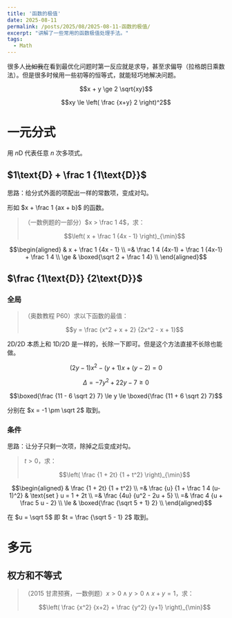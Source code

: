```yaml
---
title: '函数的极值'
date: 2025-08-11
permalink: /posts/2025/08/2025-08-11-函数的极值/
excerpt: "讲解了一些常用的函数极值处理手法。"
tags:
  - Math
---
```


很多人~~比如我~~在看到最优化问题时第一反应就是求导，甚至求偏导（拉格朗日乘数法）。但是很多时候用一些初等的恒等式，就能轻巧地解决问题。

$$x + y \ge 2 \sqrt{xy}$$

$$xy \le \left( \frac {x+y} 2 \right)^2$$

# 一元分式

用 $n\text{D}$ 代表任意 $n$ 次多项式。

## $1\text{D} + \frac 1 {1\text{D}}$

思路：给分式外面的项配出一样的常数项，变成对勾。

形如 $x + \frac 1 {ax + b}$ 的函数。

> （一数例题的一部分）$x > \frac 1 4$，求：
>
> $$\left( x + \frac 1 {4x - 1} \right)_{\min}$$

$$\begin{aligned}
    & x + \frac 1 {4x - 1} \\
    =& \frac 1 4 (4x-1) + \frac 1 {4x-1} + \frac 1 4 \\
    \ge & \boxed{\sqrt 2 + \frac 1 4} \\
\end{aligned}$$

## $\frac {1\text{D}} {2\text{D}}$

### 全局

> （奥数教程 P60）求以下函数的最值：
>
> $$y = \frac {x^2 + x + 2} {2x^2 - x + 1}$$

2D/2D 本质上和 1D/2D 是一样的，长除一下即可。但是这个方法直接不长除也能做。

$$(2y-1) x^2 - (y+1) x + (y-2) = 0$$

$$\Delta = -7y^2 + 22y - 7 \ge 0$$

$$\boxed{\frac {11 - 6 \sqrt 2} 7} \le y \le \boxed{\frac {11 + 6 \sqrt 2} 7}$$

分别在 $x = -1 \pm \sqrt 2$ 取到。

### 条件

思路：让分子只剩一次项，除掉之后变成对勾。

> $t > 0$，求：
>
> $$\left( \frac {1 + 2t} {1 + t^2} \right)_{\min}$$

$$\begin{aligned}
    & \frac {1 + 2t} {1 + t^2} \\
    =& \frac {u} {1 + \frac 1 4 (u-1)^2} & \text{set } u = 1 + 2t \\
    =& \frac {4u} {u^2 - 2u + 5} \\
    =& \frac 4 {u + \frac 5 u - 2} \\
    \le & \boxed{\frac {\sqrt 5 + 1} 2} \\
\end{aligned}$$

在 $u = \sqrt 5$ 即 $t = \frac {\sqrt 5 - 1} 2$ 取到。

# 多元

## 权方和不等式

>（2015 甘肃预赛，一数例题）$x>0 \land y>0 \land x+y=1$，求：
>
> $$\left( \frac {x^2} {x+2} + \frac {y^2} {y+1} \right)_{\min}$$

